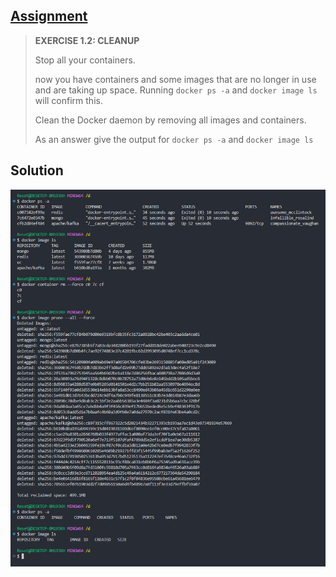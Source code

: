 ## [Assignment](https://courses.mooc.fi/org/uh-cs/courses/devops-with-docker/chapter-2/definitions-and-basic-concepts#69973c71-ef3e-444b-8944-5f427ef0cffb)

> **EXERCISE 1.2: CLEANUP**
>
> Stop all your containers. 
>
> now you have containers and some images that are no longer in use and are taking up space. Running `docker ps -a` and `docker image ls` will confirm this.
> 
> Clean the Docker daemon by removing all images and containers.
> 
> As an answer give the output for `docker ps -a` and `docker image ls`

## Solution

![Solution to Exercise 1.2](https://raw.githubusercontent.com/VikSil/DevOps_with_Docker/refs/heads/trunk/Part1/Exercise_1.2/Exercise_1.2.png)